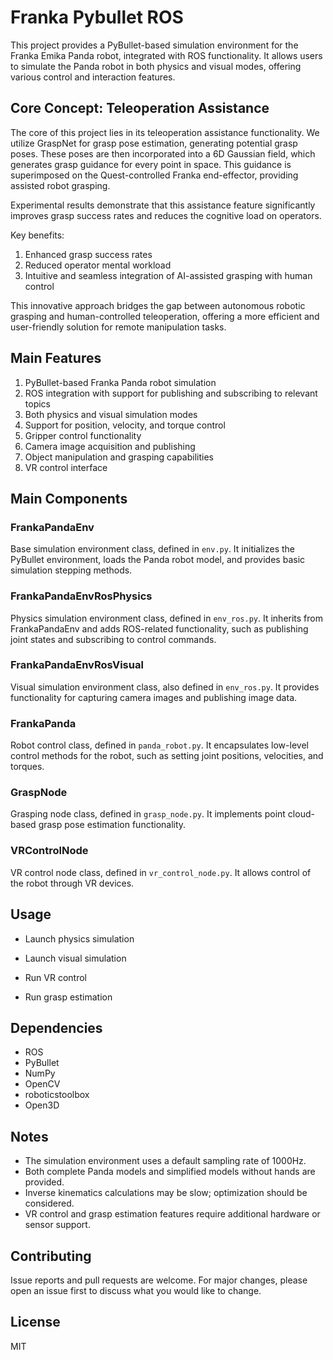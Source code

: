 # Franka Pybullet ROS

This project provides a PyBullet-based simulation environment for the Franka Emika Panda robot, integrated with ROS functionality. It allows users to simulate the Panda robot in both physics and visual modes, offering various control and interaction features.

## Core Concept: Teleoperation Assistance

The core of this project lies in its teleoperation assistance functionality. We utilize GraspNet for grasp pose estimation, generating potential grasp poses. These poses are then incorporated into a 6D Gaussian field, which generates grasp guidance for every point in space. This guidance is superimposed on the Quest-controlled Franka end-effector, providing assisted robot grasping.

Experimental results demonstrate that this assistance feature significantly improves grasp success rates and reduces the cognitive load on operators.

Key benefits:
1. Enhanced grasp success rates
2. Reduced operator mental workload
3. Intuitive and seamless integration of AI-assisted grasping with human control

This innovative approach bridges the gap between autonomous robotic grasping and human-controlled teleoperation, offering a more efficient and user-friendly solution for remote manipulation tasks.


## Main Features

1. PyBullet-based Franka Panda robot simulation
2. ROS integration with support for publishing and subscribing to relevant topics
3. Both physics and visual simulation modes
4. Support for position, velocity, and torque control
5. Gripper control functionality
6. Camera image acquisition and publishing
7. Object manipulation and grasping capabilities
8. VR control interface

## Main Components

### FrankaPandaEnv
Base simulation environment class, defined in `env.py`. It initializes the PyBullet environment, loads the Panda robot model, and provides basic simulation stepping methods.

### FrankaPandaEnvRosPhysics
Physics simulation environment class, defined in `env_ros.py`. It inherits from FrankaPandaEnv and adds ROS-related functionality, such as publishing joint states and subscribing to control commands.

### FrankaPandaEnvRosVisual
Visual simulation environment class, also defined in `env_ros.py`. It provides functionality for capturing camera images and publishing image data.

### FrankaPanda
Robot control class, defined in `panda_robot.py`. It encapsulates low-level control methods for the robot, such as setting joint positions, velocities, and torques.

### GraspNode
Grasping node class, defined in `grasp_node.py`. It implements point cloud-based grasp pose estimation functionality.

### VRControlNode
VR control node class, defined in `vr_control_node.py`. It allows control of the robot through VR devices.

## Usage

- Launch physics simulation

- Launch visual simulation  

- Run VR control

- Run grasp estimation

## Dependencies

- ROS
- PyBullet
- NumPy
- OpenCV
- roboticstoolbox
- Open3D

## Notes

- The simulation environment uses a default sampling rate of 1000Hz.
- Both complete Panda models and simplified models without hands are provided.
- Inverse kinematics calculations may be slow; optimization should be considered.
- VR control and grasp estimation features require additional hardware or sensor support.

## Contributing

Issue reports and pull requests are welcome. For major changes, please open an issue first to discuss what you would like to change.

## License

MIT

